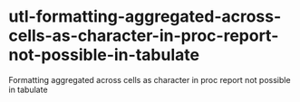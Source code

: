# utl-formatting-aggregated-across-cells-as-character-in-proc-report-not-possible-in-tabulate
Formatting aggregated across cells as character in proc report not possible in tabulate
